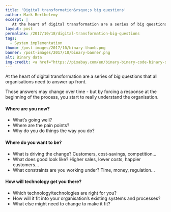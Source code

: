 ```yaml
---
title: 'Digital transformation&rsquo;s big questions'
author: Mark Berthelemy
excerpt: |
   At the heart of digital transformation are a series of big questions that all organisations need to answer up front.
layout: post
permalink: /2017/10/18/digital-transformation-big-questions
tags:
  - System implementation
thumb: /post-images/2017/10/binary-thumb.png
banner: /post-images/2017/10/binary-banner.png
alt: Binary data
img-credit: <a href="https://pixabay.com/en/binary-binary-code-binary-system-2689157/" target="_blank">Pixabay</a>
---
```

At the heart of digital transformation are a series of big questions that all organisations need to answer up front.

Those answers may change over time - but by forcing a response at the beginning of the process, you start to really understand the organisation.

#### Where are you now?

- What’s going well?
- Where are the pain points?
- Why do you do things the way you do?

#### Where do you want to be?

- What is driving the change? Customers, cost-savings, competition...
- What does good look like? Higher sales, lower costs, happier customers...
- What constraints are you working under? Time, money, regulation…

#### How will technology get you there?

- Which technology/technologies are right for you?
- How will it fit into your organisation’s existing systems and processes?
- What else might need to change to make it fit?
